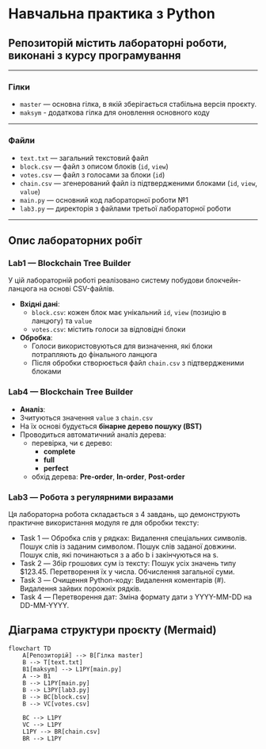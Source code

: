 # Навчальна практика з Python  
## Репозиторій містить лабораторні роботи, виконані з курсу програмування

---

### Гілки

- `master` — основна гілка, в якій зберігається стабільна версія проєкту.  
- `maksym` - додаткова гілка для оновлення основного коду
---

### Файли

- `text.txt` — загальний текстовий файл  
- `block.csv` — файл з описом блоків (`id`, `view`)  
- `votes.csv` — файл з голосами за блоки  (`id`)
- `chain.csv` — згенерований файл із підтвердженими блоками (`id`, `view`, `value`)
- `main.py` — основний код лабораторної роботи №1  
- `lab3.py` — директорія з файлами третьої лабораторної роботи
---

## Опис лабораторних робіт

### Lab1 — Blockchain Tree Builder

У цій лабораторній роботі реалізовано систему побудови блокчейн-ланцюга на основі CSV-файлів.

- **Вхідні дані**:
  - `block.csv`: кожен блок має унікальний `id`, `view` (позицію в ланцюгу) та `value`
  - `votes.csv`: містить голоси за відповідні блоки
- **Обробка**:
  - Голоси використовуються для визначення, які блоки потрапляють до фінального ланцюга
  - Після обробки створюється файл `chain.csv` з підтвердженими блоками
### Lab4 — Blockchain Tree Builder
 - **Аналіз**:
  - Зчитуються значення `value` з `chain.csv`
  - На їх основі будується **бінарне дерево пошуку (BST)**
  - Проводиться автоматичний аналіз дерева:
    - перевірка, чи є дерево:
      - **complete**
      - **full**
      - **perfect**
    - обхід дерева: **Pre-order**, **In-order**, **Post-order**

 ### Lab3 — Робота з регулярними виразами
Ця лабораторна робота складається з 4 завдань, що демонструють практичне використання модуля re для обробки тексту:

- Task 1 — Обробка слів у рядках:
Видалення спеціальних символів.
Пошук слів із заданим символом.
Пошук слів заданої довжини.
Пошук слів, які починаються з a або b і закінчуються на s.
- Task 2 — Збір грошових сум із тексту:
Пошук усіх значень типу $123.45.
Перетворення їх у числа.
Обчислення загальної суми.
- Task 3 — Очищення Python-коду:
Видалення коментарів (#).
Видалення зайвих порожніх рядків.
- Task 4 — Перетворення дат:
Зміна формату дати з YYYY-MM-DD на DD-MM-YYYY.


##  Діаграма структури проєкту (Mermaid)

```mermaid
flowchart TD
    A[Репозиторій] --> B[Гілка master]
    B --> T[text.txt]
    B1[maksym] --> L1PY[main.py]
    A --> B1
    B --> L1PY[main.py]
    B --> L3PY[lab3.py]
    B --> BC[block.csv]
    B --> VC[votes.csv]
    
    BC --> L1PY
    VC --> L1PY
    L1PY --> BR[chain.csv]
    BR --> L1PY
```



    
